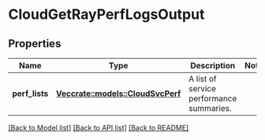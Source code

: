 # CloudGetRayPerfLogsOutput

## Properties

Name | Type | Description | Notes
------------ | ------------- | ------------- | -------------
**perf_lists** | [**Vec<crate::models::CloudSvcPerf>**](CloudSvcPerf.md) | A list of service performance summaries. | 

[[Back to Model list]](../README.md#documentation-for-models) [[Back to API list]](../README.md#documentation-for-api-endpoints) [[Back to README]](../README.md)


